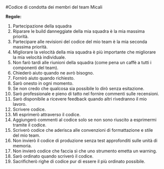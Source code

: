 #Codice di condotta dei membri del team Micali

**Regole:**
1) Partecipazione della squadra
1) Riparare le build danneggiate della mia squadra è la mia massima priorità.
1) Partecipare alle revisioni del codice del mio team è la mia seconda massima priorità.
1) Migliorare la velocità della mia squadra è più importante che migliorare la mia velocità individuale.
1) Non farò tardi alle riunioni della squadra (come pena un caffè a tutti i componenti del team).
1) Chiederò aiuto quando ne avrò bisogno.
1) Fornirò aiuto quando richiesto.
1) Sarò onesto in ogni momento.
1) Se non credo che qualcosa sia possibile lo dirò senza esitazione.
1) Sarò professionale e pieno di tatto nel fornire commenti sulle recensioni.
1) Sarò disponibile a ricevere feedback quando altri rivedranno il mio lavoro.
1) Scrivere codice.
1) Mi esprimerò attraverso il codice.
1) Aggiungerò commenti al codice solo se non sono riuscito a esprimermi tramite il codice.
1) Scriverò codice che aderisca alle convenzioni di formattazione e stile del mio team.
1) Non invierò il codice di produzione senza test approfonditi sulle unità di memoria.
1) Non invierò codice che faccia sì che uno strumento emetta un warning.
1) Sarò ordinato quando scriverò il codice.
1) Sacrificherò righe di codice pur di essere il più ordinato possibile. 
